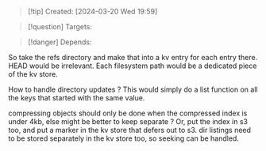 
>[!tip] Created: [2024-03-20 Wed 19:59]

>[!question] Targets: 

>[!danger] Depends: 

So take the refs directory and make that into a kv entry for each entry there.
HEAD would be irrelevant.
Each filesystem path would be a dedicated piece of the kv store.


How to handle directory updates ?
This would simply do a list function on all the keys that started with the same value.


compressing objects should only be done when the compressed index is under 4kb, else might be better to keep separate ?
Or, put the index in s3 too, and put a marker in the kv store that defers out to s3.
dir listings need to be stored separately in the kv store too, so seeking can be handled.


